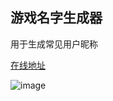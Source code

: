 ## 游戏名字生成器

用于生成常见用户昵称


[在线地址](http://name.aaqq.in/)


![image](https://user-images.githubusercontent.com/26561606/114483324-bb56db80-9c3a-11eb-8776-579173d96c67.png)
